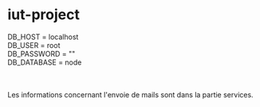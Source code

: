 # iut-project

DB_HOST = localhost
<br/>
DB_USER = root
<br/>
DB_PASSWORD = ""
<br/>
DB_DATABASE = node

<br/>
<br/>
Les informations concernant l'envoie de mails sont dans la partie services.